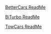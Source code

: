 [BetterCars ReadMe](https://github.com/dan4451/Rust/blob/main/BetterCars-ReadMe)

[BiTurbo ReadMe](https://github.com/dan4451/Rust/blob/main/BiTurbo-ReadMe)

[TowCars ReadMe](https://github.com/dan4451/Rust/blob/main/TowCars-ReadMe)
